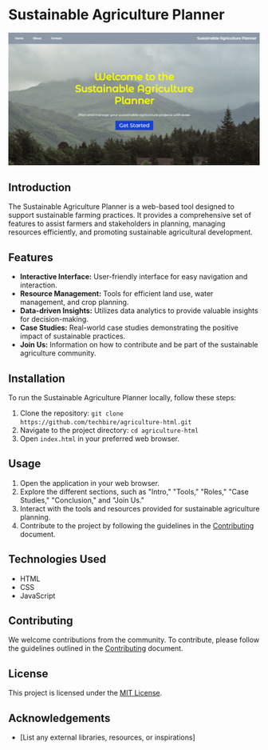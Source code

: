 # Sustainable Agriculture Planner
![Screenshot](Screenshot.png)

## Introduction
The Sustainable Agriculture Planner is a web-based tool designed to support sustainable farming practices. It provides a comprehensive set of features to assist farmers and stakeholders in planning, managing resources efficiently, and promoting sustainable agricultural development.

## Features
- **Interactive Interface:** User-friendly interface for easy navigation and interaction.
- **Resource Management:** Tools for efficient land use, water management, and crop planning.
- **Data-driven Insights:** Utilizes data analytics to provide valuable insights for decision-making.
- **Case Studies:** Real-world case studies demonstrating the positive impact of sustainable practices.
- **Join Us:** Information on how to contribute and be part of the sustainable agriculture community.


## Installation
To run the Sustainable Agriculture Planner locally, follow these steps:
1. Clone the repository: `git clone https://github.com/techbire/agriculture-html.git`
2. Navigate to the project directory: `cd agriculture-html`
3. Open `index.html` in your preferred web browser.

## Usage
1. Open the application in your web browser.
2. Explore the different sections, such as "Intro," "Tools," "Roles," "Case Studies," "Conclusion," and "Join Us."
3. Interact with the tools and resources provided for sustainable agriculture planning.
4. Contribute to the project by following the guidelines in the [Contributing](CONTRIBUTING.md) document.

## Technologies Used
- HTML
- CSS
- JavaScript

## Contributing
We welcome contributions from the community. To contribute, please follow the guidelines outlined in the [Contributing](CONTRIBUTING.md) document.

## License
This project is licensed under the [MIT License](LICENSE).

## Acknowledgements
- [List any external libraries, resources, or inspirations]

